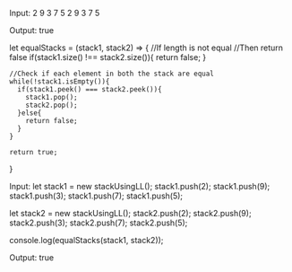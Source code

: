 Input:
2 9 3 7 5
2 9 3 7 5

Output:
true


let equalStacks = (stack1, stack2) => {
    //If length is not equal
    //Then return false
    if(stack1.size() !== stack2.size()){
      return false;
    }
    
    //Check if each element in both the stack are equal
    while(!stack1.isEmpty()){
      if(stack1.peek() === stack2.peek()){
        stack1.pop();
        stack2.pop();
      }else{
        return false;
      }
    }
    
    return true;
  }


  Input:
let stack1 = new stackUsingLL();
stack1.push(2);
stack1.push(9);
stack1.push(3);
stack1.push(7);
stack1.push(5);

let stack2 = new stackUsingLL();
stack2.push(2);
stack2.push(9);
stack2.push(3);
stack2.push(7);
stack2.push(5);

console.log(equalStacks(stack1, stack2));

Output:
true